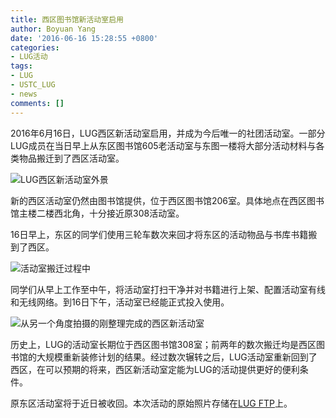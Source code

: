 ```yaml
---
title: 西区图书馆新活动室启用
author: Boyuan Yang
date: '2016-06-16 15:28:55 +0800'
categories:
- LUG活动
tags:
- LUG
- USTC_LUG
- news
comments: []
---
```

2016年6月16日，LUG西区新活动室启用，并成为今后唯一的社团活动室。一部分LUG成员在当日早上从东区图书馆605老活动室与东图一楼将大部分活动材料与各类物品搬迁到了西区活动室。

![LUG西区新活动室外景](https://ftp.lug.ustc.edu.cn/wp-content/uploads/2016/06/IMG_20160616_133655_compressed.jpg)

新的西区活动室仍然由图书馆提供，位于西区图书馆206室。具体地点在西区图书馆主楼二楼西北角，十分接近原308活动室。

16日早上，东区的同学们使用三轮车数次来回才将东区的活动物品与书库书籍搬到了西区。

![活动室搬迁过程中](https://ftp.lug.ustc.edu.cn/wp-content/uploads/2016/06/IMG_20160616_105820_compressed.jpg)

同学们从早上工作至中午，将活动室打扫干净并对书籍进行上架、配置活动室有线和无线网络。到16日下午，活动室已经能正式投入使用。

![从另一个角度拍摄的刚整理完成的西区新活动室](https://ftp.lug.ustc.edu.cn/wp-content/uploads/2016/06/IMG_20160616_133611_compressed.jpg)

历史上，LUG的活动室长期位于西区图书馆308室；前两年的数次搬迁均是西区图书馆的大规模重新装修计划的结果。经过数次辗转之后，LUG活动室重新回到了西区，在可以预期的将来，西区新活动室定能为LUG的活动提供更好的便利条件。

原东区活动室将于近日被收回。本次活动的原始照片存储在[LUG FTP](ftp://ftp:ftp@ftp.lug.ustc.edu.cn)上。
